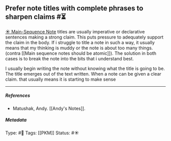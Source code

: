 ## Prefer note titles with complete phrases to sharpen claims #⏳ 

[☀️ Main-Sequence Note](Main-Sequence%20Note) titles are usually imperative or declarative sentences making a strong claim. This puts pressure to adequately support the claim in the body. If i struggle to title a note in such a way, it usually means that my thinking is muddy or the note is about too many things. (contra [[Main sequence notes should be atomic]]). The solution in both cases is to break the note into the bits that i understand best.

I usually begin writing the note without knowing what the title is going to be. The title emerges out of the text written. When a note can be given a clear claim. that usually means it is starting to make sense

___

##### References

- Matushak, Andy. [[Andy's Notes]].

##### Metadata
Type: #🔴
Tags: [[PKM]]
Status: #☀️ 